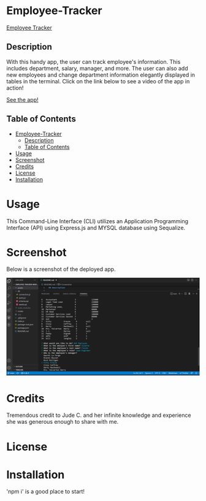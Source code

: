 # Employee-Tracker

[Employee Tracker](https://kalebritt.github.io/employee-tracker/)

## Description

With this handy app, the user can track employee's information. This includes department, salary, manager, and more. The user can also add new employees and change department information elegantly displayed in tables in the terminal. Click on the link below to see a video of the app in action!

[See the app!](videohere)

## Table of Contents

- [Employee-Tracker](#employee-tracker)
  - [Description](#description)
  - [Table of Contents](#table-of-contents)
- [Usage](#usage)
- [Screenshot](#screenshot)
- [Credits](#credits)
- [License](#license)
- [Installation](#installation)

# Usage

This Command-Line Interface (CLI) utilizes an Application Programming Interface (API) using Express.js and MYSQL database using Sequalize.

# Screenshot

Below is a screenshot of the deployed app.

![screenshot of app deployed](./assets/screenshots/Screenshot-employee-tracker.png)

# Credits

Tremendous credit to Jude C. and her infinite knowledge and experience she was generous enough to share with me.

# License

# Installation

'npm i' is a good place to start!

